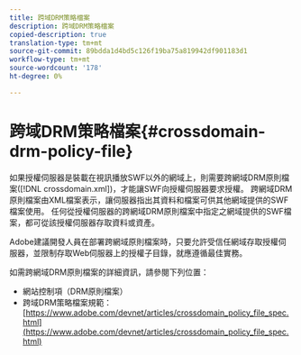 ```yaml
---
title: 跨域DRM策略檔案
description: 跨域DRM策略檔案
copied-description: true
translation-type: tm+mt
source-git-commit: 89bdda1d4bd5c126f19ba75a819942df901183d1
workflow-type: tm+mt
source-wordcount: '178'
ht-degree: 0%

---
```



# 跨域DRM策略檔案{#crossdomain-drm-policy-file}

如果授權伺服器是裝載在視訊播放SWF以外的網域上，則需要跨網域DRM原則檔案([!DNL crossdomain.xml])，才能讓SWF向授權伺服器要求授權。 跨網域DRM原則檔案由XML檔案表示，讓伺服器指出其資料和檔案可供其他網域提供的SWF檔案使用。 任何從授權伺服器的跨網域DRM原則檔案中指定之網域提供的SWF檔案，都可從該授權伺服器存取資料或資產。

Adobe建議開發人員在部署跨網域原則檔案時，只要允許受信任網域存取授權伺服器，並限制存取Web伺服器上的授權子目錄，就應遵循最佳實務。

如需跨網域DRM原則檔案的詳細資訊，請參閱下列位置：

* 網站控制項（DRM原則檔案）
* 跨域DRM策略檔案規範：[https://www.adobe.com/devnet/articles/crossdomain_policy_file_spec.html](https://www.adobe.com/devnet/articles/crossdomain_policy_file_spec.html)

